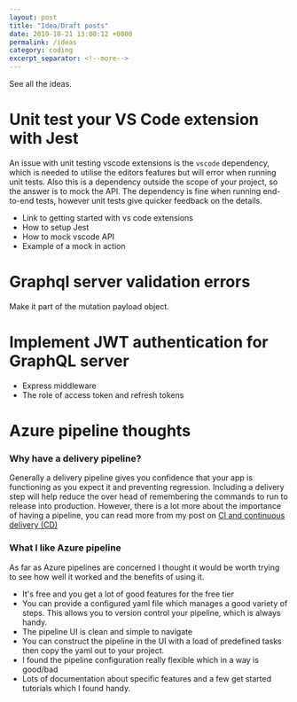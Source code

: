 ```yaml
---
layout: post
title: "Idea/Draft posts"
date: 2019-10-21 13:00:12 +0000
permalink: /ideas
category: coding
excerpt_separator: <!--more-->
---
```


See all the ideas.

<!--more-->

# Unit test your VS Code extension with Jest

An issue with unit testing vscode extensions is the `vscode` dependency, which is needed to utilise the editors features but will error when running unit tests. Also this is a dependency outside the scope of your project, so the answer is to mock the API.
The dependency is fine when running end-to-end tests, however unit tests give quicker feedback on the details.

- Link to getting started with vs code extensions
- How to setup Jest
- How to mock vscode API
- Example of a mock in action

# Graphql server validation errors

Make it part of the mutation payload object.

# Implement JWT authentication for GraphQL server

- Express middleware
- The role of access token and refresh tokens

# Azure pipeline thoughts

### Why have a delivery pipeline?

Generally a delivery pipeline gives you confidence that your app is functioning as you expect it and preventing regression. Including a delivery step will help reduce the over head of remembering the commands to run to release into production. However, there is a lot more about the importance of having a pipeline, you can read more from my post on [CI and continuous delivery (CD)](/continuous-integration-delivery-deployment)

### What I like Azure pipeline

As far as Azure pipelines are concerned I thought it would be worth trying to see how well it worked and the benefits of using it.

- It's free and you get a lot of good features for the free tier
- You can provide a configured yaml file which manages a good variety of steps. This allows you to version control your pipeline, which is always handy.
- The pipeline UI is clean and simple to navigate
- You can construct the pipeline in the UI with a load of predefined tasks then copy the yaml out to your project.
- I found the pipeline configuration really flexible which in a way is good/bad
- Lots of documentation about specific features and a few get started tutorials which I found handy.

